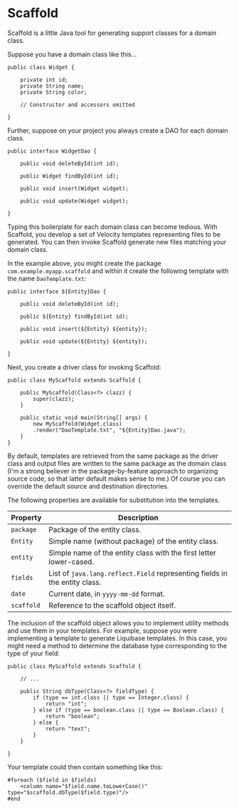 
# Scaffold

Scaffold is a little Java tool for generating support classes for a
domain class.

Suppose you have a domain class like this...

    public class Widget {

        private int id;
        private String name;
        private String color;

        // Constructor and accessors omitted

    }

Further, suppose on your project you always create a DAO for each domain class.

    public interface WidgetDao {

        public void deleteById(int id);

        public Widget findById(int id);

        public void insert(Widget widget);

        public void update(Widget widget);

    }

Typing this boilerplate for each domain class can become tedious. With Scaffold,
you develop a set of Velocity templates representing files to be generated.
You can then invoke Scaffold generate new files matching your domain class.

In the example above, you might create the package `com.example.myapp.scaffold` and
within it create the following template with the name `DaoTemplate.txt`:

    public interface ${Entity}Dao {

        public void deleteById(int id);

        public ${Entity} findById(int id);

        public void insert(${Entity} ${entity});

        public void update(${Entity} ${entity});

    }

Next, you create a driver class for invoking Scaffold:

    public class MyScaffold extends Scaffold {

        public MyScaffold(Class<?> clazz) {
            super(clazz);
        }

        public static void main(String[] args) {
            new MyScaffold(Widget.class)
            .render("DaoTemplate.txt", "${Entity}Dao.java");
        }
    }

By default, templates are retrieved from the same package as the driver
class and output files are written to the same package as the domain
class (I'm a strong believer in the package-by-feature approach to
organizing source code, so that latter default makes sense to me.) Of
course you can override the default source and destination directories.

The following properties are available for substitution into the templates.

Property   | Description
-----------|-----------------------------------------
`package`  | Package of the entity class.
`Entity`   | Simple name (without package) of the entity class.
`entity`   | Simple name of the entity class with the first letter lower-cased.
`fields`   | List of `java.lang.reflect.Field` representing fields in the entity class.
`date`     | Current date, in `yyyy-mm-dd` format.
`scaffold` | Reference to the scaffold object itself.

The inclusion of the scaffold object allows you to implement utility methods
and use them in your templates. For example, suppose you were implementing a
template to generate Liquibase templates. In this case, you might need a method
to determine the database type corresponding to the type of your field:

    public class MyScaffold extends Scaffold {

        // ...

        public String dbType(Class<?> fieldType) {
            if (type == int.class || type == Integer.class) {
                return "int";
            } else if (type == boolean.class || type == Boolean.class) {
                return "boolean";
            } else {
                return "text";
            }
        }

    }

Your template could then contain something like this:

    #foreach ($field in $fields)
        <column name="$field.name.toLowerCase()" type="$scaffold.dbType($field.type)"/>
    #end



